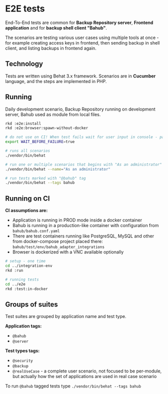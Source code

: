 E2E tests
=========

End-To-End tests are common for **Backup Repository server**, **Frontend application** and for **backup shell client "Bahub"**.

The scenarios are testing various user cases using multiple tools at once - for example creating access keys in frontend, then sending backup in shell client, and listing backups in frontend again.

Technology
----------

Tests are written using Behat 3.x framework. Scenarios are in **Cucumber** language, and the steps are implemented in PHP.


Running
-------

Daily development scenario, Backup Repository running on development server, Bahub used as module from local files.

```bash
rkd :e2e:install
rkd :e2e:browser:spawn-without-docker

# do not use on CI! When test fails wait for user input in console - pause the execution for debugging
export WAIT_BEFORE_FAILURE=true

# runs all scenarios
./vendor/bin/behat

# run one or multiple scenarios that begins with "As an administrator" description
./vendor/bin/behat --name="As an administrator"

# run tests marked with "@bahub" tag
./vendor/bin/behat --tags bahub
```

Running on CI
-------------

**CI assumptions are:**
- Application is running in PROD mode inside a docker container
- Bahub is running in a production-like container with configuration from `bahub/bahub.conf.yaml`
- There are test containers running like PostgreSQL, MySQL and other from docker-compose project placed there: `bahub/test/env/bahub_adapter_integrations`
- Browser is dockerized with a VNC available optionally

```bash
# setup - one time
cd ../integration-env
rkd :run

# running tests
cd ../e2e
rkd :test:in-docker
```

Groups of suites
----------------

Test suites are grouped by application name and test type.

**Application tags:**
- `@bahub`
- `@server`

**Test types tags:**
- `@security`
- `@backup`
- `@realUseCase` - a complete user scenario, not focused to be per-module, but actually how the set of applications are used in real case scenario

To run `@bahub` tagged tests type `./vendor/bin/behat --tags bahub`

